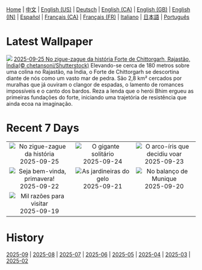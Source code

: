 [Home](../README.md) | [中文](zh-CN.md) | [English (US)](en-US.md) | [Deutsch](de-DE.md) | [English (CA)](en-CA.md) | [English (GB)](en-GB.md) | [English (IN)](en-IN.md) | [Español](es-ES.md) | [Français (CA)](fr-CA.md) | [Français (FR)](fr-FR.md) | [Italiano](it-IT.md) | [日本語](ja-JP.md) | [Português](pt-BR.md)

# Latest Wallpaper
![](https://www.bing.com/th?id=OHR.FortChittorgarh_PT-BR4240075767_UHD.jpg)
[2025-09-25 No zigue-zague da história Forte de Chittorgarh, Rajastão, Índia(© chetansoni/Shutterstock)](https://www.bing.com/th?id=OHR.FortChittorgarh_PT-BR4240075767_UHD.jpg)
Elevando-se cerca de 180 metros sobre uma colina no Rajastão, na Índia, o Forte de Chittorgarh se descortina diante de nós como um vasto mar de pedra. São 2,8 km² cercados por muralhas que já ouviram o clangor de espadas, o lamento de romances impossíveis e o canto dos bardos. Reza a lenda que o herói Bhim ergueu as primeiras fundações do forte, iniciando uma trajetória de resistência que ainda ecoa na imaginação.

# Recent 7 Days
|  |  |  |
|:---:|:---:|:---:|
| ![](https://www.bing.com/th?id=OHR.FortChittorgarh_PT-BR4240075767_400x240.jpg "No zigue-zague da história") 2025-09-25 | ![](https://www.bing.com/th?id=OHR.BearLodge_PT-BR9369560385_400x240.jpg "O gigante solitário") 2025-09-24 | ![](https://www.bing.com/th?id=OHR.ToucanForest_PT-BR8747698753_400x240.jpg "O arco-íris que decidiu voar") 2025-09-23 |
| ![](https://www.bing.com/th?id=OHR.Primavera25_PT-BR8233875845_400x240.jpg "Seja bem-vinda, primavera!") 2025-09-22 | ![](https://www.bing.com/th?id=OHR.IceOtters_PT-BR7598435461_400x240.jpg "As jardineiras do gelo") 2025-09-21 | ![](https://www.bing.com/th?id=OHR.OktoberfestSwing_PT-BR6824532260_400x240.jpg "No balanço de Munique") 2025-09-20 |
| ![](https://www.bing.com/th?id=OHR.ThousandIslands_PT-BR6464136258_400x240.jpg "Mil razões para visitar") 2025-09-19 |  |  |

# History
[2025-09](../archives/wallpaper/pt-BR/w_2025_09.md) | [2025-08](../archives/wallpaper/pt-BR/w_2025_08.md) | [2025-07](../archives/wallpaper/pt-BR/w_2025_07.md) | [2025-06](../archives/wallpaper/pt-BR/w_2025_06.md) | [2025-05](../archives/wallpaper/pt-BR/w_2025_05.md) | [2025-04](../archives/wallpaper/pt-BR/w_2025_04.md) | [2025-03](../archives/wallpaper/pt-BR/w_2025_03.md) | [2025-02](../archives/wallpaper/pt-BR/w_2025_02.md)
